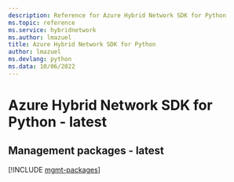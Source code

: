 ```yaml
---
description: Reference for Azure Hybrid Network SDK for Python
ms.topic: reference
ms.service: hybridnetwork
ms.author: lmazuel
title: Azure Hybrid Network SDK for Python
author: lmazuel
ms.devlang: python
ms.data: 10/06/2022
---
```

# Azure Hybrid Network SDK for Python - latest

## Management packages - latest
[!INCLUDE [mgmt-packages](hybrid-network-mgmt-index.md)]